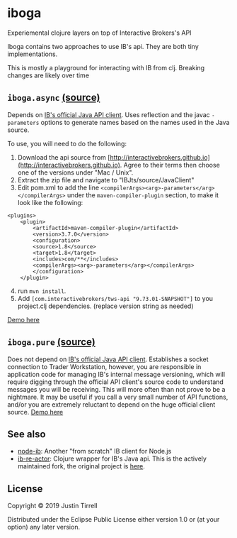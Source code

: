 # iboga

Experiemental clojure layers on top of Interactive Brokers's API

Iboga contains two approaches to use IB's api. They are both tiny implementations.

This is mostly a playground for interacting with IB from clj. Breaking changes are likely over time


## `iboga.async` [(source)](https://github.com/jjttjj/iboga/tree/master/src/iboga/asnyc.clj)

Depends on [IB's official Java API client](https://www.interactivebrokers.com/en/index.php?f=5041).
Uses reflection and the javac `-parameters` options to generate names based on the names used in the Java source.

To use, you will need to do the following:
1. Download the api source from [http://interactivebrokers.github.io](http://interactivebrokers.github.io). Agree to their terms then choose one of the versions under "Mac / Unix".
2. Extract the zip file and navigate to "IBJts/source/JavaClient"
3. Edit pom.xml to add the line `<compilerArgs><arg>-parameters</arg></compilerArgs>` under the `maven-compiler-plugin` section, to make it look like the following: 

```
<plugins>
    <plugin>
        <artifactId>maven-compiler-plugin</artifactId>
        <version>3.7.0</version>
        <configuration>
        <source>1.8</source>
        <target>1.8</target>
        <includes>com/**</includes>
        <compilerArgs><arg>-parameters</arg></compilerArgs>
        </configuration>
    </plugin>

```

4. run `mvn install`.
5. Add `[com.interactivebrokers/tws-api "9.73.01-SNAPSHOT"]` to you project.clj dependencies. (replace version string as needed)

[Demo here]((https://github.com/jjttjj/iboga/tree/master/dev/example/async/core.clj))

## `iboga.pure` [(source)](https://github.com/jjttjj/iboga/tree/master/src/iboga/pure.clj)

Does not depend on [IB's official Java API client](https://www.interactivebrokers.com/en/index.php?f=5041). Establishes a socket connection to Trader Workstation, however, you are responsible in application code for managing IB's internal message versioning, which will require digging through the official API client's source code to understand messages you will be receiving. This will more often than not prove to be a nightmare. It may be useful if you call a very small number of API functions, and/or you are extremely reluctant to depend on the huge official client source. [Demo here](https://github.com/jjttjj/iboga/tree/master/dev/example/pure/core.clj)


## See also

* [node-ib](https://github.com/pilwon/node-ib): Another "from scratch" IB client for Node.js
* [ib-re-actor](https://github.com/jsab/ib-re-actor): Clojure wrapper for IB's Java api. This is the actively maintained fork, the original project is [here](https://github.com/cbilson/ib-re-actor).
    
## License

Copyright © 2019 Justin Tirrell

Distributed under the Eclipse Public License either version 1.0 or (at
your option) any later version.
